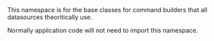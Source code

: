 ﻿This namespace is for the base classes for command builders that all datasources theoritically use. 

Normally application code will not need to import this namespace.


